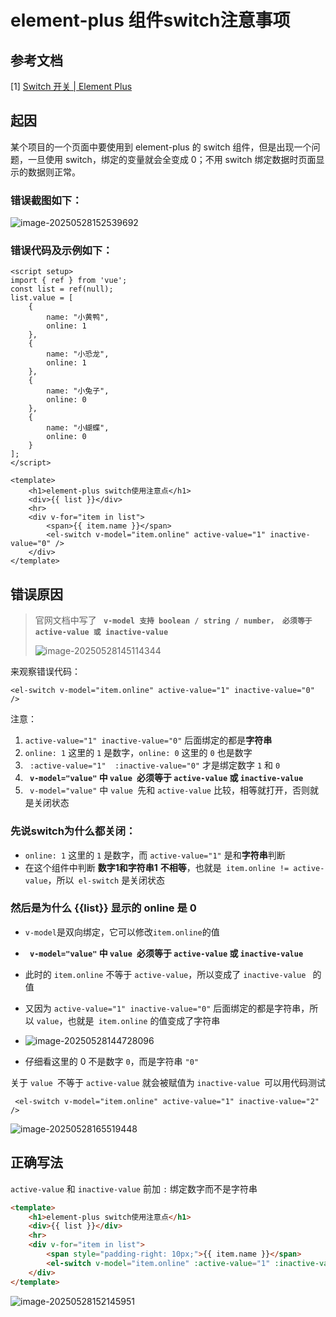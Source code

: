 # element-plus 组件switch注意事项

## 参考文档

[1] [Switch 开关 | Element Plus](https://element-plus.org/zh-CN/component/switch.html)

## 起因

某个项目的一个页面中要使用到 element-plus 的 switch 组件，但是出现一个问题，一旦使用 switch，绑定的变量就会全变成 0；不用 switch 绑定数据时页面显示的数据则正常。

### 错误截图如下：

![image-20250528152539692](C:\Users\Administrator\AppData\Roaming\Typora\typora-user-images\image-20250528152539692.png)

### 错误代码及示例如下：

```vue
<script setup>
import { ref } from 'vue';
const list = ref(null);
list.value = [
    {
        name: "小黄鸭",
        online: 1
    },
    {
        name: "小恐龙",
        online: 1
    },
    {
        name: "小兔子",
        online: 0
    },
    {
        name: "小蝴蝶",
        online: 0
    }
];
</script>

<template>
    <h1>element-plus switch使用注意点</h1>
    <div>{{ list }}</div>
    <hr>
    <div v-for="item in list">
        <span>{{ item.name }}</span>
        <el-switch v-model="item.online" active-value="1" inactive-value="0" />
    </div>
</template>
```

## 错误原因

> 官网文档中写了 **` v-model 支持 boolean / string / number， 必须等于 active-value 或 inactive-value`**
>
> ![image-20250528145114344](C:\Users\Administrator\AppData\Roaming\Typora\typora-user-images\image-20250528145114344.png)

来观察错误代码：

```vue
<el-switch v-model="item.online" active-value="1" inactive-value="0" />
```

注意：

1.   `active-value="1" inactive-value="0"` 后面绑定的都是**字符串**
2.  `online: 1` 这里的 `1` 是数字，`online: 0` 这里的 `0` 也是数字
3. ` :active-value="1"  :inactive-value="0"`   才是绑定数字 `1` 和 `0`
4. **` v-model="value"` 中 `value `必须等于 `active-value` 或 `inactive-value`**
5. ` v-model="value"` 中 `value `先和 `active-value` 比较，相等就打开，否则就是关闭状态

### 先说switch为什么都关闭：

-  `online: 1` 这里的 `1` 是数字，而 `active-value="1"` 是和**字符串**判断
- 在这个组件中判断 **数字1和字符串1** **不相等**，也就是` item.online != active-value`，所以` el-switch` 是关闭状态

### 然后是为什么 {{list}} 显示的 online 是 0 

-  `v-model`是双向绑定，它可以修改`item.online`的值

- **` v-model="value"` 中 `value `必须等于 `active-value` 或 `inactive-value`** 
- 此时的 `item.online` 不等于 `active-value`，所以变成了 `inactive-value ` 的值

- 又因为  `active-value="1" inactive-value="0"` 后面绑定的都是字符串，所以 `value`，也就是` item.online` 的值变成了字符串
- ![image-20250528144728096](C:\Users\Administrator\AppData\Roaming\Typora\typora-user-images\image-20250528144728096.png)

- 仔细看这里的 0 不是数字 `0`，而是字符串 `"0"`

关于 `value `不等于 `active-value` 就会被赋值为 `inactive-value `可以用代码测试

```vue
 <el-switch v-model="item.online" active-value="1" inactive-value="2" />
```

![image-20250528165519448](C:\Users\Administrator\AppData\Roaming\Typora\typora-user-images\image-20250528165519448.png)

## 正确写法

 `active-value` 和 `inactive-value` 前加 ` : ` 绑定数字而不是字符串

```html
<template>
    <h1>element-plus switch使用注意点</h1>
    <div>{{ list }}</div>
    <hr>
    <div v-for="item in list">
        <span style="padding-right: 10px;">{{ item.name }}</span>
        <el-switch v-model="item.online" :active-value="1" :inactive-value="0" />
    </div>
</template>
```

![image-20250528152145951](C:\Users\Administrator\AppData\Roaming\Typora\typora-user-images\image-20250528152145951.png)



